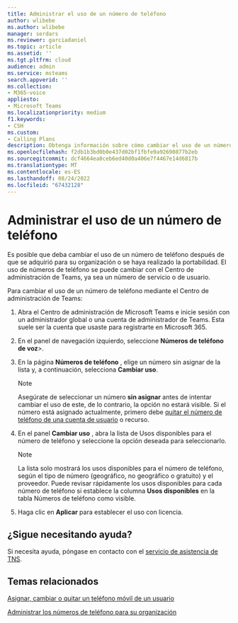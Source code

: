 ```yaml
---
title: Administrar el uso de un número de teléfono
author: wlibebe
ms.author: wlibebe
manager: serdars
ms.reviewer: garciadaniel
ms.topic: article
ms.assetid: ''
ms.tgt.pltfrm: cloud
audience: admin
ms.service: msteams
search.appverid: ''
ms.collection:
- M365-voice
appliesto:
- Microsoft Teams
ms.localizationpriority: medium
f1.keywords:
- CSH
ms.custom:
- Calling Plans
description: Obtenga información sobre cómo cambiar el uso de un número de teléfono para usarlo como número de servicio o número de usuario.
ms.openlocfilehash: f2db1b3bd0b0e437d02bf1fbfe9a92690877b2eb
ms.sourcegitcommit: dcf4664ea8ceb6ed40d0a406e7f4467e14d6817b
ms.translationtype: MT
ms.contentlocale: es-ES
ms.lasthandoff: 08/24/2022
ms.locfileid: "67432128"
---
```

# <a name="manage-the-usage-of-a-phone-number"></a>Administrar el uso de un número de teléfono

Es posible que deba cambiar el uso de un número de teléfono después de que se adquirió para su organización o se haya realizado la portabilidad. El uso de números de teléfono se puede cambiar con el Centro de administración de Teams, ya sea un número de servicio o de usuario.

Para cambiar el uso de un número de teléfono mediante el Centro de administración de Teams:

1. Abra el Centro de administración de Microsoft Teams e inicie sesión con un administrador global o una cuenta de administrador de Teams. Esta suele ser la cuenta que usaste para registrarte en Microsoft 365.

2. En el panel de navegación izquierdo, seleccione **Números de teléfono** **de voz**\>.

3. En la página **Números de teléfono** , elige un número sin asignar de la lista y, a continuación, selecciona **Cambiar uso**.

      > [!NOTE]
      > Asegúrate de seleccionar un número **sin asignar** antes de intentar cambiar el uso de este, de lo contrario, la opción no estará visible. Si el número está asignado actualmente, primero debe [quitar el número de teléfono de una cuenta de usuario](/MicrosoftTeams/assign-change-or-remove-a-phone-number-for-a-user#remove-a-phone-number-from-a-user) o recurso.

4. En el panel **Cambiar uso** , abra la lista de Usos disponibles para el número de teléfono y seleccione la opción deseada para seleccionarlo.

      > [!NOTE]
      > La lista solo mostrará los usos disponibles para el número de teléfono, según el tipo de número (geográfico, no geográfico o gratuito) y el proveedor. Puede revisar rápidamente los usos disponibles para cada número de teléfono si establece la columna **Usos disponibles** en la tabla Números de teléfono como visible.

5. Haga clic en **Aplicar** para establecer el uso con licencia.

## <a name="still-need-assistance"></a>¿Sigue necesitando ayuda?

Si necesita ayuda, póngase en contacto con el [servicio de asistencia de TNS](/contact-tns-service-desk.md).

## <a name="related-topics"></a>Temas relacionados

[Asignar, cambiar o quitar un teléfono móvil de un usuario](/microsoftteams/assign-change-or-remove-a-phone-number-for-a-user)

[Administrar los números de teléfono para su organización](/microsoftteams/manage-phone-numbers-for-your-organization)
